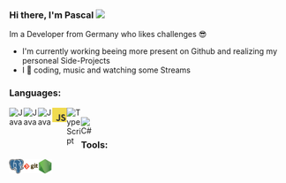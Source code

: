 ### Hi there, I'm Pascal <img src="https://media.giphy.com/media/hvRJCLFzcasrR4ia7z/giphy.gif" width="25px">

Im a Developer from Germany who likes challenges 😎
- I'm currently working beeing more present on Github and realizing my personeal Side-Projects
- I 🧡 coding, music and watching some Streams

### Languages:
<img align="left" alt="Java" width="26px" src="https://cdn.iconscout.com/icon/free/png-256/java-43-569305.png" />
<img align="left" alt="Java" width="26px" src="https://user-images.githubusercontent.com/727262/40395108-6bcc327a-5e1e-11e8-9f76-3917983b8563.png" />
<img align="left" alt="Java" width="26px" src="https://camo.githubusercontent.com/ac65e63b4387e51690000136a41369b2069357de573eb17b1f575ed58d09d241/68747470733a2f2f332e62702e626c6f6773706f742e636f6d2f2d61376a505664466b3948772f575f5865544a58364a79492f41414141414141414332632f484374785030775353733077454d4b4a4f597137706976454a615356696e393267434c63424741732f73313630302f706f7765727368656c6c2e706e67" />
<img align="left" alt="JavaScript" width="26px" src="https://raw.githubusercontent.com/github/explore/80688e429a7d4ef2fca1e82350fe8e3517d3494d/topics/javascript/javascript.png" />
<img align="left" alt="TypeScript" width="26px" src="https://raw.githubusercontent.com/remojansen/logo.ts/master/ts.png" /> <br />
<img align="left" alt="C#" width="26px" src="[https://raw.githubusercontent.com/remojansen/logo.ts/master/ts.png](https://raw.githubusercontent.com/github/explore/80688e429a7d4ef2fca1e82350fe8e3517d3494d/topics/csharp/csharp.png)" /> <br />



### Tools:
<img align="left" alt="PostgreSQL" width="26px" src="https://raw.githubusercontent.com/github/explore/80688e429a7d4ef2fca1e82350fe8e3517d3494d/topics/postgresql/postgresql.png" />
<img align="left" alt="Git" width="26px" src="https://raw.githubusercontent.com/github/explore/80688e429a7d4ef2fca1e82350fe8e3517d3494d/topics/git/git.png" />
<img align="left" alt="Node.js" width="26px" src="https://raw.githubusercontent.com/github/explore/80688e429a7d4ef2fca1e82350fe8e3517d3494d/topics/nodejs/nodejs.png" /
<img align="left" alt="Visual Studio Code" width="26px" src="https://raw.githubusercontent.com/github/explore/80688e429a7d4ef2fca1e82350fe8e3517d3494d/topics/visual-studio-code/visual-studio-code.png" />

<!--
**pg-co/pg-co** is a ✨ _special_ ✨ repository because its `README.md` (this file) appears on your GitHub profile.

Here are some ideas to get you started:

- 🔭 I’m currently working on ...
- 🌱 I’m currently learning ...
- 👯 I’m looking to collaborate on ...
- 🤔 I’m looking for help with ...
- 💬 Ask me about ...
- 📫 How to reach me: ...
- 😄 Pronouns: ...
- ⚡ Fun fact: ...
-->
